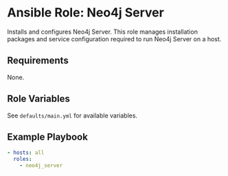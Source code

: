 # Ansible Role: Neo4j Server

Installs and configures Neo4j Server. This role manages installation packages and service configuration required to run Neo4j Server on a host.

## Requirements

None.

## Role Variables

See `defaults/main.yml` for available variables.

## Example Playbook

```yaml
- hosts: all
  roles:
    - neo4j_server
```
